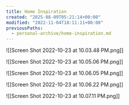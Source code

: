 ```yaml
---
title: Home Inspiration
created: "2025-08-09T05:21:14+00:00"
modified: "2022-11-04T18:11:11+00:00"
previousPaths:
  - personal-archive/home-inspiration.md
---
```

 

![[Screen Shot 2022-10-23 at 10.03.48 PM.png]]

![[Screen Shot 2022-10-23 at 10.05.06 PM.png]]

![[Screen Shot 2022-10-23 at 10.06.05 PM.png]]

![[Screen Shot 2022-10-23 at 10.06.22 PM.png]]

![[Screen Shot 2022-10-23 at 10.07.11 PM.png]]
